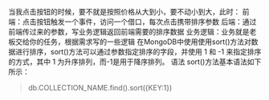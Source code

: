 当我点击按钮的时候，要不就是按照价格从大到小，要不动小到大，此时：
前端：点击按钮触发一个事件，访问一个借口，每次点击携带排序参数
后端：通过前端传过来的参数，写业务逻辑返回前端需要的排序数据
业务逻辑：业务就是老板交给你的任务，根据需求写的一些逻辑
在MongoDB中使用使用sort()方法对数据进行排序，sort()方法可以通过参数指定排序的字段，并使用 1 和 -1 来指定排序的方式，其中 1 为升序排列，而-1是用于降序排列。
语法
sort()方法基本语法如下所示：
>db.COLLECTION_NAME.find().sort({KEY:1})